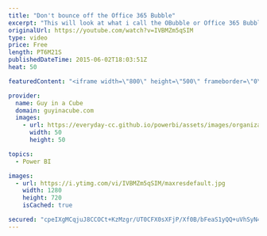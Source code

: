 ```yaml
---
title: "Don't bounce off the Office 365 Bubble"
excerpt: "This will look at what i call the OBubble or Office 365 Bubble.  We will look at how we interact with Office 365, and the services within, from a Power BI perspective.  This is really setting the stage for other items i want to post.  This will make future posts easier to understand.  http://blogs.technet.com/b/powerbisupport/archive/2015/06/02/don-t-bounce-off-of-the-office-365-bubble.aspx"
originalUrl: https://youtube.com/watch?v=IVBMZm5qSIM
type: video
price: Free
length: PT6M21S
publishedDateTime: 2015-06-02T18:03:51Z
heat: 50

featuredContent: "<iframe width=\"800\" height=\"500\" frameborder=\"0\" src=\"https://www.youtube.com/embed/IVBMZm5qSIM\" allow=\"accelerometer; autoplay; encrypted-media; gyroscope; picture-in-picture\" allowfullscreen></iframe>"

provider:
  name: Guy in a Cube
  domain: guyinacube.com
  images:
    - url: https://everyday-cc.github.io/powerbi/assets/images/organizations/guyinacube.com-50x50.jpg
      width: 50
      height: 50

topics:
  - Power BI

images:
  - url: https://i.ytimg.com/vi/IVBMZm5qSIM/maxresdefault.jpg
    width: 1280
    height: 720
    isCached: true

secured: "cpeIXgMCqjuJ8CCOCt+KzMzgr/UT0CFX0sXFjP/Xf0B/bFeaS1yQQ+uVhSyN4yW7GgAQlDb9XpoECb/1CE6k2THcHvsY7zYhBrpIuRe5uepB16ww8SFOSS4z0YUtjwWl4A0WrQavpyzttLT+WOFxKeiNv/1djXb8gvMw3vEiBnC2q1Fte5VfxRzFJYY2Ehm+mCRIBkif07a3hahep0bbCFRNU2eHsDXOd64hvKLQQu8HtKLpGS/SnHzvMy4/f1RCPyjo1EUHoNBbgrWMK2m79nvuShiaKDPcwrgWXVRqmw63zveDZxFYeXEOqUDsbwrGHOxZhT/MvEB+BvbgYbyBDw9Pd2hvS/+Hpvr23w4oFfJO/ad6HeP77+UFVJ9mF66JaE5DrDBtdLPTyWe2wYcm84IdDmVbeLs+1/OaRu8DpH0=;1N+Z6W5u1ZthrP0BK9YB6Q=="
---
```


